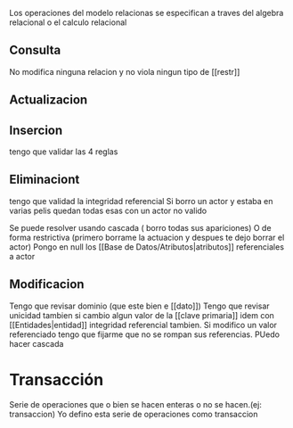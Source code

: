 
Los operaciones del modelo relacionas se especifican a traves del algebra relacional o el calculo relacional

## Consulta 
No modifica ninguna relacion y no viola ningun tipo de [[restr]]
## Actualizacion

## Insercion
tengo que validar las 4 reglas
## Eliminaciont
tengo que validad la integridad referencial
Si borro un actor y estaba en varias pelis quedan todas esas con un actor no valido 

Se puede resolver usando cascada ( borro todas sus apariciones)
O de forma restrictiva (primero borrame la actuacion y despues te dejo borrar el actor)
Pongo en null los [[Base de Datos/Atributos|atributos]] referenciales a actor


## Modificacion 
Tengo que revisar dominio (que este bien e [[dato]])
Tengo que revisar unicidad tambien si cambio algun valor de la [[clave primaria]]
idem con [[Entidades|entidad]]
integridad referencial tambien. Si modifico un valor referenciado tengo que fijarme que no se rompan sus referencias. PUedo hacer cascada


# Transacción
Serie de operaciones que o bien se hacen enteras o no se hacen.(ej: transaccion)
Yo defino esta serie de operaciones como transaccion

